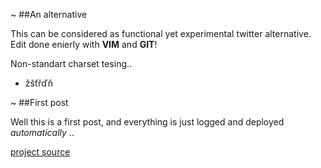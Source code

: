 ~
##An alternative

This can be considered as functional yet experimental twitter alternative. Edit done enierly with __VIM__ and __GIT__!

Non-standart charset tesing..

* žšťřďň


~
##First post

Well this is a first post, and everything is just logged and deployed *automatically* ..

[project source](https://github.com/K0F/www_upkeep)
